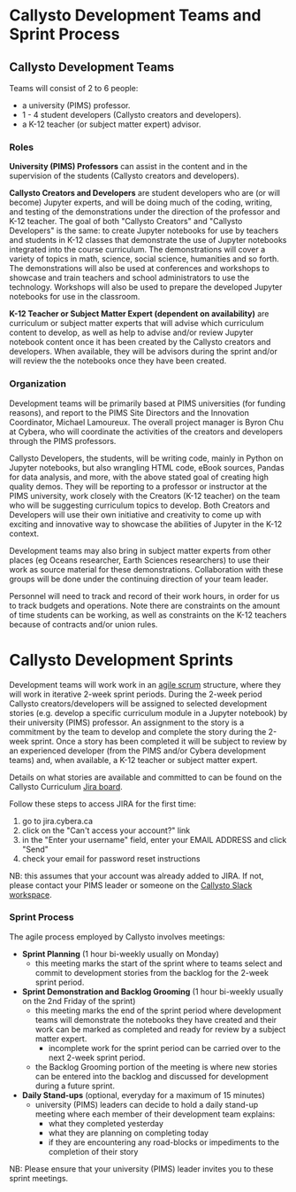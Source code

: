 # Callysto Development Teams and Sprint Process

## Callysto Development Teams

Teams will consist of 2 to 6 people:
* a university (PIMS) professor.
* 1 - 4 student developers (Callysto creators and developers).
* a K-12 teacher (or subject matter expert) advisor.

### Roles
**University (PIMS) Professors** can assist in the content and in the supervision of the students (Callysto creators and developers).

**Callysto Creators and Developers** are student developers who are (or will become) Jupyter experts, and will be doing much of the coding, writing, and testing of the demonstrations under the direction of the professor and K-12 teacher. The goal of both "Callysto Creators" and "Callysto Developers" is the same: to create Jupyter notebooks for use by teachers and students in K-12 classes that demonstrate the use of Jupyter notebooks integrated into the course curriculum. The demonstrations will cover a variety of topics in math, science, social science, humanities and so forth. The demonstrations will also be used at conferences and workshops to showcase and train teachers and school administrators to use the technology. Workshops will also be used to prepare the developed Jupyter notebooks for use in the classroom.

**K-12 Teacher or Subject Matter Expert (dependent on availability)** are curriculum or subject matter experts that will advise which curriculum content to develop, as well as help to advise and/or review Jupyter notebook content once it has been created by the Callysto creators and developers. When available, they will be advisors during the sprint and/or will review the the notebooks once they have been created.

### Organization
Development teams will be primarily based at PIMS universities (for funding reasons), and report to the PIMS Site Directors and the Innovation Coordinator, Michael Lamoureux. The overall project manager is Byron Chu at Cybera, who will coordinate the activities of the creators and developers through the PIMS professors.

Callysto Developers, the students,  will be writing code, mainly in Python on Jupyter notebooks, but also wrangling HTML code, eBook sources, Pandas for data analysis, and more, with the above stated goal of creating high quality demos. They will be  reporting to a professor or instructor at the PIMS university, work closely with the Creators (K-12 teacher) on the team who will be suggesting curriculum topics to develop. Both Creators and Developers will use their own initiative and creativity to come up with exciting and innovative way to showcase the abilities of Jupyter in the K-12 context.

Development teams may also bring in subject matter experts from other places (eg Oceans researcher, Earth Sciences researchers) to use their work as source material for these demonstrations. Collaboration with these groups will be done under the continuing direction of your team leader.

Personnel will need to track and record of their work hours, in order for us to track budgets and operations. Note there are constraints on the amount of time students can be working, as well as constraints on the K-12 teachers because of contracts and/or union rules.

# Callysto Development Sprints

Development teams will work work in an [agile scrum](https://en.wikipedia.org/wiki/Scrum_\(software_development\)) structure, where they will work in iterative 2-week sprint periods. During the 2-week period Callysto creators/developers will be assigned to selected development stories (e.g. develop a specific curriculum module in a Jupyter notebook) by their university (PIMS) professor. An assignment to the story is a commitment by the team to develop and complete the story during the 2-week sprint. Once a story has been completed it will be subject to review by an experienced developer (from the PIMS and/or Cybera development teams) and, when available, a K-12 teacher or subject matter expert.


Details on what stories are available and committed to can be found on the Callysto Curriculum [Jira board](jira.cybera.ca).

Follow these steps to access JIRA for the first time:  
1. go to jira.cybera.ca  
2. click on the "Can't access your account?" link  
3. in the "Enter your username" field, enter your EMAIL ADDRESS and click "Send"  
4. check your email for password reset instructions

NB: this assumes that your account was already added to JIRA. If not, please contact your PIMS leader or someone on the [Callysto Slack workspace](https://cancode-collaboration.slack.com).

### Sprint Process

The agile process employed by Callysto involves meetings:
* **Sprint Planning** (1 hour bi-weekly usually on Monday)
  * this meeting marks the start of the sprint where to teams select and commit to development stories from the backlog for the 2-week sprint period.
* **Sprint Demonstration and Backlog Grooming** (1 hour bi-weekly usually on the 2nd Friday of the sprint)
  * this meeting marks the end of the sprint period where development teams will demonstrate the notebooks they have created and their work can be marked as completed and ready for review by a subject matter expert.
    * incomplete work for the sprint period can be carried over to the next 2-week sprint period.
  * the Backlog Grooming portion of the meeting is where new stories can be entered into the backlog and discussed for development during a future sprint.
* **Daily Stand-ups** (optional, everyday for a maximum of 15 minutes)
  * university (PIMS) leaders can decide to hold a daily stand-up meeting where each member of their development team explains:
    * what they completed yesterday
    * what they are planning on completing today
    * if they are encountering any road-blocks or impediments to the completion of their story

NB: Please ensure that your university (PIMS) leader invites you to these sprint meetings.
